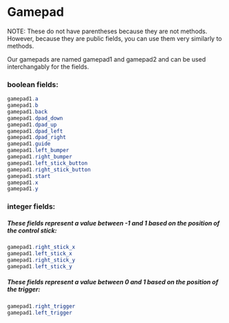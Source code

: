 # Gamepad
  NOTE: These do not have parentheses because they are not methods. However, because they are public fields, you can use them very similarly to methods.
  
  Our gamepads are named gamepad1 and gamepad2 and can be used interchangably for the fields.
  ### boolean fields:
  
  ```java
gamepad1.a
gamepad1.b
gamepad1.back
gamepad1.dpad_down
gamepad1.dpad_up
gamepad1.dpad_left
gamepad1.dpad_right
gamepad1.guide
gamepad1.left_bumper
gamepad1.right_bumper
gamepad1.left_stick_button
gamepad1.right_stick_button
gamepad1.start
gamepad1.x
gamepad1.y
  ```
### integer fields:
  #####  These fields represent a value between -1 and 1 based on the position of the control stick:
 ```java
gamepad1.right_stick_x
gamepad1.left_stick_x
gamepad1.right_stick_y
gamepad1.left_stick_y
  ```

  
 #####   These fields represent a value between 0 and 1 based on the position of the trigger:
   ```java
gamepad1.right_trigger
gamepad1.left_trigger
  ```
